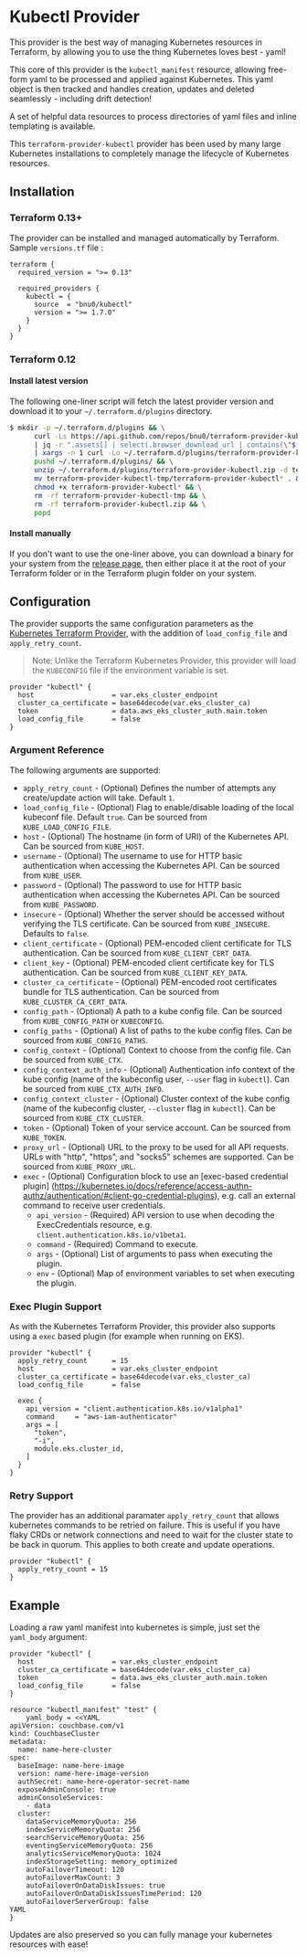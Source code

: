 # Kubectl Provider

This provider is the best way of managing Kubernetes resources in Terraform, by allowing you to use the thing 
Kubernetes loves best - yaml!

This core of this provider is the `kubectl_manifest` resource, allowing free-form yaml to be processed and applied against Kubernetes.
This yaml object is then tracked and handles creation, updates and deleted seamlessly - including drift detection!

A set of helpful data resources to process directories of yaml files and inline templating is available.

This `terraform-provider-kubectl` provider has been used by many large Kubernetes installations to completely
manage the lifecycle of Kubernetes resources. 

## Installation

### Terraform 0.13+

The provider can be installed and managed automatically by Terraform. Sample `versions.tf` file :

```hcl
terraform {
  required_version = ">= 0.13"

  required_providers {
    kubectl = {
      source  = "bnu0/kubectl"
      version = ">= 1.7.0"
    }
  }
}
```

### Terraform 0.12

#### Install latest version

The following one-liner script will fetch the latest provider version and download it to your `~/.terraform.d/plugins` directory.

```bash
$ mkdir -p ~/.terraform.d/plugins && \
      curl -Ls https://api.github.com/repos/bnu0/terraform-provider-kubectl/releases/latest \
      | jq -r ".assets[] | select(.browser_download_url | contains(\"$(uname -s | tr A-Z a-z)\")) | select(.browser_download_url | contains(\"amd64\")) | .browser_download_url" \
      | xargs -n 1 curl -Lo ~/.terraform.d/plugins/terraform-provider-kubectl.zip && \
      pushd ~/.terraform.d/plugins/ && \
      unzip ~/.terraform.d/plugins/terraform-provider-kubectl.zip -d terraform-provider-kubectl-tmp && \
      mv terraform-provider-kubectl-tmp/terraform-provider-kubectl* . && \
      chmod +x terraform-provider-kubectl* && \
      rm -rf terraform-provider-kubectl-tmp && \
      rm -rf terraform-provider-kubectl.zip && \
      popd
```

#### Install manually

If you don't want to use the one-liner above, you can download a binary for your system from the [release page](https://github.com/bnu0/terraform-provider-kubectl/releases), 
then either place it at the root of your Terraform folder or in the Terraform plugin folder on your system. 

## Configuration

The provider supports the same configuration parameters as the [Kubernetes Terraform Provider](https://www.terraform.io/docs/providers/kubernetes/index.html),
with the addition of `load_config_file` and `apply_retry_count`.

> Note: Unlike the Terraform Kubernetes Provider, this provider will load the `KUBECONFIG` file if the environment variable is set.

```hcl
provider "kubectl" {
  host                   = var.eks_cluster_endpoint
  cluster_ca_certificate = base64decode(var.eks_cluster_ca)
  token                  = data.aws_eks_cluster_auth.main.token
  load_config_file       = false
}
```

### Argument Reference

The following arguments are supported:

* `apply_retry_count` - (Optional) Defines the number of attempts any create/update action will take. Default `1`.
* `load_config_file` - (Optional) Flag to enable/disable loading of the local kubeconf file. Default `true`. Can be sourced from `KUBE_LOAD_CONFIG_FILE`.
* `host` - (Optional) The hostname (in form of URI) of the Kubernetes API. Can be sourced from `KUBE_HOST`.
* `username` - (Optional) The username to use for HTTP basic authentication when accessing the Kubernetes API. Can be sourced from `KUBE_USER`.
* `password` - (Optional) The password to use for HTTP basic authentication when accessing the Kubernetes API. Can be sourced from `KUBE_PASSWORD`.
* `insecure` - (Optional) Whether the server should be accessed without verifying the TLS certificate. Can be sourced from `KUBE_INSECURE`. Defaults to `false`.
* `client_certificate` - (Optional) PEM-encoded client certificate for TLS authentication. Can be sourced from `KUBE_CLIENT_CERT_DATA`.
* `client_key` - (Optional) PEM-encoded client certificate key for TLS authentication. Can be sourced from `KUBE_CLIENT_KEY_DATA`.
* `cluster_ca_certificate` - (Optional) PEM-encoded root certificates bundle for TLS authentication. Can be sourced from `KUBE_CLUSTER_CA_CERT_DATA`.
* `config_path` - (Optional) A path to a kube config file. Can be sourced from `KUBE_CONFIG_PATH` or `KUBECONFIG`.
* `config_paths` - (Optional) A list of paths to the kube config files. Can be sourced from `KUBE_CONFIG_PATHS`.
* `config_context` - (Optional) Context to choose from the config file. Can be sourced from `KUBE_CTX`.
* `config_context_auth_info` - (Optional) Authentication info context of the kube config (name of the kubeconfig user, `--user` flag in `kubectl`). Can be sourced from `KUBE_CTX_AUTH_INFO`.
* `config_context_cluster` - (Optional) Cluster context of the kube config (name of the kubeconfig cluster, `--cluster` flag in `kubectl`). Can be sourced from `KUBE_CTX_CLUSTER`.
* `token` - (Optional) Token of your service account.  Can be sourced from `KUBE_TOKEN`.
* `proxy_url` - (Optional) URL to the proxy to be used for all API requests. URLs with "http", "https", and "socks5" schemes are supported. Can be sourced from `KUBE_PROXY_URL`.
* `exec` - (Optional) Configuration block to use an [exec-based credential plugin] (https://kubernetes.io/docs/reference/access-authn-authz/authentication/#client-go-credential-plugins), e.g. call an external command to receive user credentials.
    * `api_version` - (Required) API version to use when decoding the ExecCredentials resource, e.g. `client.authentication.k8s.io/v1beta1`.
    * `command` - (Required) Command to execute.
    * `args` - (Optional) List of arguments to pass when executing the plugin.
    * `env` - (Optional) Map of environment variables to set when executing the plugin.

### Exec Plugin Support

As with the Kubernetes Terraform Provider, this provider also supports using a `exec` based plugin (for example when running on EKS).

```hcl
provider "kubectl" {
  apply_retry_count      = 15
  host                   = var.eks_cluster_endpoint
  cluster_ca_certificate = base64decode(var.eks_cluster_ca)
  load_config_file       = false

  exec {
    api_version = "client.authentication.k8s.io/v1alpha1"
    command     = "aws-iam-authenticator"
    args = [
      "token",
      "-i",
      module.eks.cluster_id,
    ]
  }
}
```

### Retry Support

The provider has an additional paramater `apply_retry_count` that allows kubernetes commands to be retried on failure.
This is useful if you have flaky CRDs or network connections and need to wait for the cluster state to be back in quorum.
This applies to both create and update operations. 

```hcl
provider "kubectl" {
  apply_retry_count = 15
}
```


## Example

Loading a raw yaml manifest into kubernetes is simple, just set the `yaml_body` argument:

```hcl
provider "kubectl" {
  host                   = var.eks_cluster_endpoint
  cluster_ca_certificate = base64decode(var.eks_cluster_ca)
  token                  = data.aws_eks_cluster_auth.main.token
  load_config_file       = false
}

resource "kubectl_manifest" "test" {
    yaml_body = <<YAML
apiVersion: couchbase.com/v1
kind: CouchbaseCluster
metadata:
  name: name-here-cluster
spec:
  baseImage: name-here-image
  version: name-here-image-version
  authSecret: name-here-operator-secret-name
  exposeAdminConsole: true
  adminConsoleServices:
    - data
  cluster:
    dataServiceMemoryQuota: 256
    indexServiceMemoryQuota: 256
    searchServiceMemoryQuota: 256
    eventingServiceMemoryQuota: 256
    analyticsServiceMemoryQuota: 1024
    indexStorageSetting: memory_optimized
    autoFailoverTimeout: 120
    autoFailoverMaxCount: 3
    autoFailoverOnDataDiskIssues: true
    autoFailoverOnDataDiskIssuesTimePeriod: 120
    autoFailoverServerGroup: false
YAML
}
```

Updates are also preserved so you can fully manage your kubernetes resources with ease!
